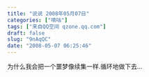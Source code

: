 ```yaml
---
title: "说说 2008年05月07日"
categories: ["嘀咕"]
tags: ["来自QQ空间 qzone.qq.com"]
draft: false
slug: "9nAqQC"
date: "2008-05-07 06:25:46"
---
```


为什么我会把一个噩梦像续集一样.循环地做下去...
